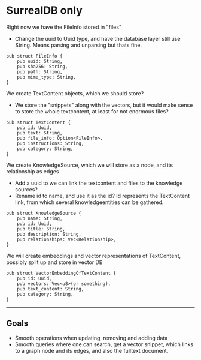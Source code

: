 # SurrealDB only

Right now we have the FileInfo stored in "files"

- Change the uuid to Uuid type, and have the database layer still use String. Means parsing and unparsing but thats fine.

```
pub struct FileInfo {
    pub uuid: String,
    pub sha256: String,
    pub path: String,
    pub mime_type: String,
}
```

We create TextContent objects, which we should store?

- We store the "snippets" along with the vectors, but it would make sense to store the whole textcontent, at least for not enormous files?

```
pub struct TextContent {
    pub id: Uuid,
    pub text: String,
    pub file_info: Option<FileInfo>,
    pub instructions: String,
    pub category: String,
}
```

We create KnowledgeSource, which we will store as a node, and its relationship as edges

- Add a uuid to we can link the textcontent and files to the knowledge sources?
- Rename id to name, and use it as the id? Id represents the TextContent link, from which several knowledgeentities can be gathered.

```
pub struct KnowledgeSource {
    pub name: String,
    pub id: Uuid,
    pub title: String,
    pub description: String,
    pub relationships: Vec<Relationship>,
}
```

We will create embeddings and vector representations of TextContent, possibly split up and store in vector DB

```
pub struct VectorEmbeddingOfTextContent {
    pub id: Uuid,
    pub vectors: Vec<u8>(or something),
    pub text_content: String,
    pub category: String,
}
```

______________________________________________________________________

## Goals

- Smooth operations when updating, removing and adding data
- Smooth queries where one can search, get a vector snippet, which links to a graph node and its edges, and also the fulltext document.
